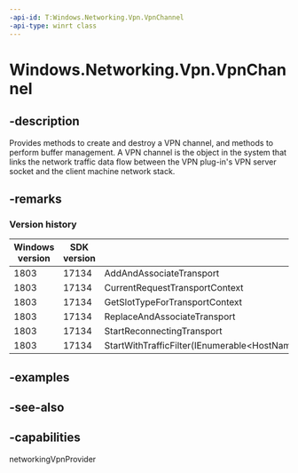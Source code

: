 ```yaml
---
-api-id: T:Windows.Networking.Vpn.VpnChannel
-api-type: winrt class
---
```


<!-- Class syntax.
public class VpnChannel : Windows.Networking.Vpn.IVpnChannel, Windows.Networking.Vpn.IVpnChannel2
-->

# Windows.Networking.Vpn.VpnChannel

## -description
Provides methods to create and destroy a VPN channel, and methods to perform buffer management. A VPN channel is the object in the system that links the network traffic data flow between the VPN plug-in's VPN server socket and the client machine network stack.

## -remarks

### Version history

| Windows version | SDK version | Value added |
| -- | -- | -- |
| 1803 | 17134 | AddAndAssociateTransport |
| 1803 | 17134 | CurrentRequestTransportContext |
| 1803 | 17134 | GetSlotTypeForTransportContext |
| 1803 | 17134 | ReplaceAndAssociateTransport |
| 1803 | 17134 | StartReconnectingTransport |
| 1803 | 17134 | StartWithTrafficFilter(IEnumerable&lt;HostName&gt;,IEnumerable&lt;HostName&gt;,VpnInterfaceId,VpnRouteAssignment,VpnDomainNameAssignment,UInt32,UInt32,Boolean,IEnumerableIEnumerable&lt;Object&gt;,VpnTrafficFilterAssignment) |

## -examples

## -see-also


## -capabilities
networkingVpnProvider
